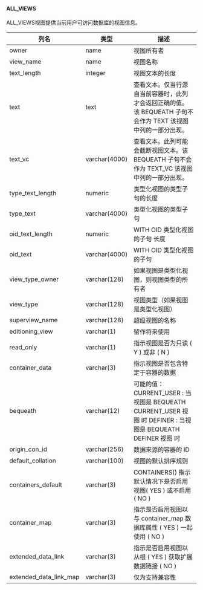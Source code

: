 #### ALL_VIEWS

ALL_VIEWS视图提供当前用户可访问数据库的视图信息。

| 列名                   | 类型          | 描述                                                         |
| ---------------------- | ------------- | ------------------------------------------------------------ |
| owner                  | name          | 视图所有者                                                   |
| view_name              | name          | 视图名称                                                     |
| text_length            | integer       | 视图文本的长度                                               |
| text                   | text          | 查看文本。仅当行源自当前容器时，此列才会返回正确的值。该 BEQUEATH 子句不会作为 TEXT 该视图中列的一部分出现。 |
| text_vc                | varchar(4000) | 查看文本。此列可能会截断视图文本。该 BEQUEATH 子句不会作为 TEXT_VC 该视图中列的一部分出现。 |
| type_text_length       | numeric       | 类型化视图的类型子句的长度                                   |
| type_text              | varchar(4000) | 类型化视图的类型子句                                         |
| oid_text_length        | numeric       | WITH OID 类型化视图的子句 长度                               |
| oid_text               | varchar(4000) | WITH OID 类型化视图的子句                                    |
| view_type_owner        | varchar(128)  | 如果视图是类型化视图，则视图类型的所有者                     |
| view_type              | varchar(128)  | 视图类型（如果视图是类型化视图）                             |
| superview_name         | varchar(128)  | 超级视图的名称                                               |
| editioning_view        | varchar(1)    | 留作将来使用                                                 |
| read_only              | varchar(1)    | 指示视图是否为只读 (  Y ) 或非 (  N )                        |
| container_data         | varchar(3)    | 指示视图是否包含特定于容器的数据                             |
| bequeath               | varchar(12)   | 可能的值： CURRENT_USER : 当视图是 BEQUEATH CURRENT_USER 视图 时  DEFINER : 当视图是 BEQUEATH DEFINER 视图 时 |
| origin_con_id          | varchar(256)  | 数据来源的容器的 ID                                          |
| default_collation      | varchar(100)  | 视图的默认排序规则                                           |
| containers_default     | varchar(3)    | CONTAINERS() 指示默认情况下是否启用视图(  YES ) 或不启用 (  NO ) |
| container_map          | varchar(3)    | 指示是否启用视图以与 container_map 数据库属性 (  YES ) 一起使用 (  NO ) |
| extended_data_link     | varchar(3)    | 指示是否启用视图以从根 (  YES ) 获取扩展数据链接 (  NO )     |
| extended_data_link_map | varchar(3)    | 仅为支持兼容性                                               |
